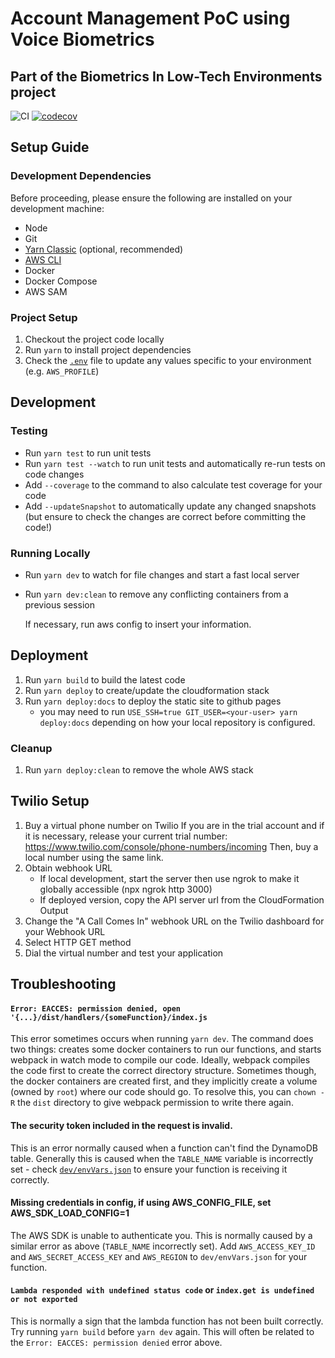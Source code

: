 # Account Management PoC using Voice Biometrics

## Part of the Biometrics In Low-Tech Environments project

![CI](https://github.com/gsmainclusivetechlab/bilt-voice/workflows/CI/badge.svg)
[![codecov](https://codecov.io/gh/gsmainclusivetechlab/bilt-voice/branch/feature/gh-actions/graph/badge.svg?token=CKB8C9RSXR)](https://codecov.io/gh/gsmainclusivetechlab/bilt-voice)

## Setup Guide

### Development Dependencies

Before proceeding, please ensure the following are installed on your development
machine:

-   Node
-   Git
-   [Yarn Classic](https://classic.yarnpkg.com/en/docs/install#debian-stable)
    (optional, recommended)
-   [AWS CLI](https://docs.aws.amazon.com/cli/latest/userguide/install-cliv2.html)
-   Docker
-   Docker Compose
-   AWS SAM

### Project Setup

1. Checkout the project code locally
2. Run `yarn` to install project dependencies
3. Check the [`.env`](./.example.env) file to update any values specific to your
   environment (e.g. `AWS_PROFILE`)

## Development

### Testing

-   Run `yarn test` to run unit tests
-   Run `yarn test --watch` to run unit tests and automatically re-run tests on
    code changes
-   Add `--coverage` to the command to also calculate test coverage for your
    code
-   Add `--updateSnapshot` to automatically update any changed snapshots (but
    ensure to check the changes are correct before committing the code!)

### Running Locally

-   Run `yarn dev` to watch for file changes and start a fast local server
-   Run `yarn dev:clean` to remove any conflicting containers from a previous
    session

    If necessary, run aws config to insert your information.

## Deployment

1. Run `yarn build` to build the latest code
2. Run `yarn deploy` to create/update the cloudformation stack
3. Run `yarn deploy:docs` to deploy the static site to github pages
    - you may need to run `USE_SSH=true GIT_USER=<your-user> yarn deploy:docs`
      depending on how your local repository is configured.

### Cleanup

1. Run `yarn deploy:clean` to remove the whole AWS stack

## Twilio Setup

1. Buy a virtual phone number on Twilio If you are in the trial account and if
   it is necessary, release your current trial number:
   https://www.twilio.com/console/phone-numbers/incoming Then, buy a local
   number using the same link.
2. Obtain webhook URL
    - If local development, start the server then use ngrok to make it globally
      accessible (npx ngrok http 3000)
    - If deployed version, copy the API server url from the CloudFormation
      Output
3. Change the "A Call Comes In" webhook URL on the Twilio dashboard for your
   Webhook URL
4. Select HTTP GET method
5. Dial the virtual number and test your application

## Troubleshooting

#### `Error: EACCES: permission denied, open '{...}/dist/handlers/{someFunction}/index.js`

This error sometimes occurs when running `yarn dev`. The command does two
things: creates some docker containers to run our functions, and starts webpack
in watch mode to compile our code. Ideally, webpack compiles the code first to
create the correct directory structure. Sometimes though, the docker containers
are created first, and they implicitly create a volume (owned by `root`) where
our code should go. To resolve this, you can `chown -R` the `dist` directory to
give webpack permission to write there again.

#### The security token included in the request is invalid.

This is an error normally caused when a function can't find the DynamoDB table.
Generally this is caused when the `TABLE_NAME` variable is incorrectly set -
check [`dev/envVars.json`](./dev/envVars.json) to ensure your function is
receiving it correctly.

#### Missing credentials in config, if using AWS_CONFIG_FILE, set AWS_SDK_LOAD_CONFIG=1

The AWS SDK is unable to authenticate you. This is normally caused by a similar
error as above (`TABLE_NAME` incorrectly set). Add `AWS_ACCESS_KEY_ID` and
`AWS_SECRET_ACCESS_KEY` and `AWS_REGION` to `dev/envVars.json` for your
function.

#### `Lambda responded with undefined status code` or `index.get is undefined or not exported`

This is normally a sign that the lambda function has not been built correctly.
Try running `yarn build` before `yarn dev` again. This will often be related to
the `Error: EACCES: permission denied` error above.
